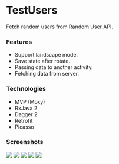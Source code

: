 # TestUsers

Fetch random users from Random User API.

### Features
  - Support landscape mode.
  - Save state after rotate.
  - Passing data to another activity.
  - Fetching data from server.
  
### Technologies
  - MVP (Moxy)
  - RxJava 2
  - Dagger 2
  - Retrofit
  - Picasso
  
### Screenshots

![](https://i.imgur.com/IlucVLsm.jpg)
![](https://i.imgur.com/NxrNypMm.jpg)
![](https://i.imgur.com/jSonSH6m.jpg)
![](https://i.imgur.com/TTJ4Dssm.jpg)
![](https://i.imgur.com/OfqT4GCm.jpg)


